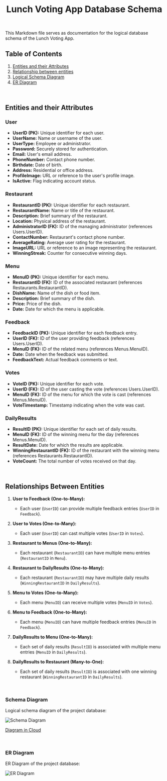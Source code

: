 # <div style="text-align:center">Lunch Voting App Database Schema</div>

<br>

This Markdown file serves as documentation for the logical database schema of the Lunch Voting App.

## Table of Contents

1. [Entities and their Attributes](#entities-and-their-attributes)
2. [Relationship between entities](#relationships-between-entities)
3. [Logical Schema Diagram](#schema-diagram)
4. [ER Diagram](#er-diagram)

<br>

## Entities and their Attributes

### User

- **UserID (PK):** Unique identifier for each user.
- **UserName:** Name or username of the user.
- **UserType:** Employee or administrator.
- **Password:** Securely stored for authentication.
- **Email:** User's email address.
- **PhoneNumber:** Contact phone number.
- **Birthdate:** Date of birth.
- **Address:** Residential or office address.
- **ProfileImage:** URL or reference to the user's profile image.
- **IsActive:** Flag indicating account status.

### Restaurant

- **RestaurantID (PK):** Unique identifier for each restaurant.
- **RestaurantName:** Name or title of the restaurant.
- **Description:** Brief summary of the restaurant.
- **Location:** Physical address of the restaurant.
- **AdministratorID (FK):** ID of the managing administrator (references Users.UserID).
- **ContactNumber:** Restaurant's contact phone number.
- **AverageRating:** Average user rating for the restaurant.
- **ImageURL:** URL or reference to an image representing the restaurant.
- **WinningStreak:** Counter for consecutive winning days.

### Menu

- **MenuID (PK):** Unique identifier for each menu.
- **RestaurantID (FK):** ID of the associated restaurant (references Restaurants.RestaurantID).
- **DishName:** Name of the dish or food item.
- **Description:** Brief summary of the dish.
- **Price:** Price of the dish.
- **Date:** Date for which the menu is applicable.

### Feedback

- **FeedbackID (PK):** Unique identifier for each feedback entry.
- **UserID (FK):** ID of the user providing feedback (references Users.UserID).
- **MenuID (FK):** ID of the related menu (references Menus.MenuID).
- **Date:** Date when the feedback was submitted.
- **FeedbackText:** Actual feedback comments or text.

### Votes

- **VoteID (PK):** Unique identifier for each vote.
- **UserID (FK):** ID of the user casting the vote (references Users.UserID).
- **MenuID (FK):** ID of the menu for which the vote is cast (references Menus.MenuID).
- **VoteTimestamp:** Timestamp indicating when the vote was cast.

### DailyResults

- **ResultID (PK):** Unique identifier for each set of daily results.
- **MenuID (FK):** ID of the winning menu for the day (references Menus.MenuID).
- **ResultDate:** Date for which the results are applicable.
- **WinningRestaurantID (FK):** ID of the restaurant with the winning menu (references Restaurants.RestaurantID).
- **VoteCount:** The total number of votes received on that day.

<br>

## Relationships Between Entities

1. **User to Feedback (One-to-Many):**

   - Each user (`UserID`) can provide multiple feedback entries (`UserID` in `Feedback`).

2. **User to Votes (One-to-Many):**

   - Each user (`UserID`) can cast multiple votes (`UserID` in `Votes`).

3. **Restaurant to Menus (One-to-Many):**

   - Each restaurant (`RestaurantID`) can have multiple menu entries (`RestaurantID` in `Menu`).

4. **Restaurant to DailyResults (One-to-Many):**

   - Each restaurant (`RestaurantID`) may have multiple daily results (`WinningRestaurantID` in `DailyResults`).

5. **Menu to Votes (One-to-Many):**

   - Each menu (`MenuID`) can receive multiple votes (`MenuID` in `Votes`).

6. **Menu to Feedback (One-to-Many):**

   - Each menu (`MenuID`) can have multiple feedback entries (`MenuID` in `Feedback`).

7. **DailyResults to Menu (One-to-Many):**

   - Each set of daily results (`ResultID`) is associated with multiple menu entries (`MenuID` in `DailyResults`).

8. **DailyResults to Restaurant (Many-to-One):**
   - Each set of daily results (`ResultID`) is associated with one winning restaurant (`WinningRestaurantID` in `DailyResults`).

<br>

### Schema Diagram

Logical schema diagram of the project database:

![Schema Diagram](https://github.com/AAhadNur/Timely/blob/main/static/diagrams/schema.png)

[Diagram in Cloud](https://lucid.app/lucidchart/11fb9c5e-156f-4f18-b786-f7221886cf38/edit?viewport_loc=-56%2C-648%2C2080%2C1032%2C0_0&invitationId=inv_cceb442d-7fdb-4b2f-aff4-4aa24ca7777b)

<br>

### ER Diagram

ER Diagram of the project database:

![ER Diagram](https://github.com/AAhadNur/Timely/blob/main/static/diagrams/er.png)
